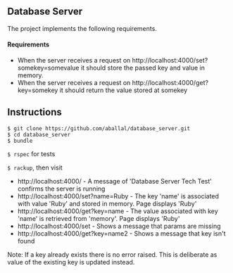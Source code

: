 Database Server
---

The project implements the following requirements.

#### Requirements

* When the server receives a request on http://localhost:4000/set?somekey=somevalue it should store the passed key and value in memory.
* When the server receives a request on http://localhost:4000/get?key=somekey it should return the value stored at somekey

Instructions
---

```
$ git clone https://github.com/aballal/database_server.git
$ cd database_server
$ bundle
```

`$ rspec` for tests

`$ rackup`, then visit
  * http://localhost:4000/ - A message of 'Database Server Tech Test' confirms the server is running
  * http://localhost:4000/set?name=Ruby - The key 'name' is associated with value 'Ruby' and stored in memory. Page displays 'Ruby'
  * http://localhost:4000/get?key=name -  The value associated with key 'name' is retrieved from 'memory'. Page displays 'Ruby'
  * http://localhost:4000/set - Shows a message that params are missing
  * http://localhost:4000/get?key=name2 - Shows a message that key isn't found

Note: If a key already exists there is no error raised. This is deliberate as value of the existing key is updated instead.
